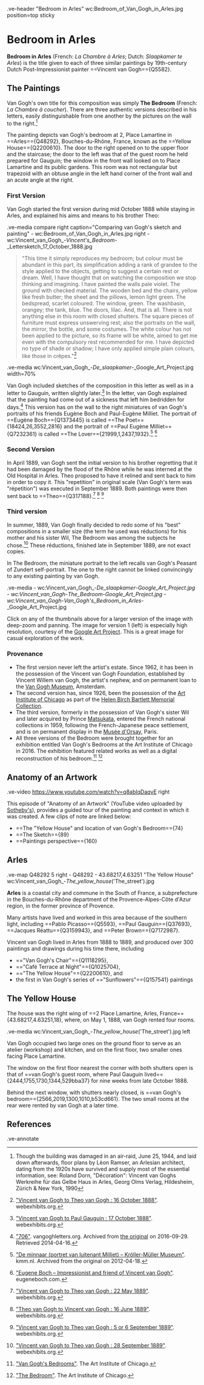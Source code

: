 .ve-header "Bedroom in Arles" wc:Bedroom_of_Van_Gogh_in_Arles.jpg position=top sticky

# Bedroom in Arles

**Bedroom in Arles** (French: _La Chambre à Arles_; Dutch: _Slaapkamer te Arles_) is the title given to each of three similar paintings by 19th-century Dutch Post-Impressionist painter ==Vincent van Gogh=={Q5582}.

## The Paintings

Van Gogh's own title for this composition was simply **The Bedroom** (French: _La Chambre à coucher_). There are three authentic versions described in his letters, easily distinguishable from one another by the pictures on the wall to the right.[^1]

The painting depicts van Gogh's bedroom at 2, Place Lamartine in ==Arles=={Q48292}, Bouches-du-Rhône, France, known as the ==Yellow House=={Q2200610}. The door to the right opened on to the upper floor and the staircase; the door to the left was that of the guest room he held prepared for Gauguin; the window in the front wall looked on to Place Lamartine and its public gardens. This room was not rectangular but trapezoid with an obtuse angle in the left hand corner of the front wall and an acute angle at the right.

### First Version

Van Gogh started the first version during mid October 1888 while staying in Arles, and explained his aims and means to his brother Theo:

.ve-media compare right caption="Comparing van Gogh's sketch and painting"
    - wc:Bedroom_of_Van_Gogh_in_Arles.jpg right
    - wc:Vincent_van_Gogh_-_Vincent's_Bedroom_-_Lettersketch_17_October_1888.jpg

> "This time it simply reproduces my bedroom; but colour must be abundant in this part, its simplification adding a rank of grandee to the style applied to the objects, getting to suggest a certain rest or dream. Well, I have thought that on watching the composition we stop thinking and imagining. I have painted the walls pale violet. The ground with checked material. The wooden bed and the chairs, yellow like fresh butter; the sheet and the pillows, lemon light green. The bedspread, scarlet coloured. The window, green. The washbasin, orangey; the tank, blue. The doors, lilac. And, that is all. There is not anything else in this room with closed shutters. The square pieces of furniture must express unswerving rest; also the portraits on the wall, the mirror, the bottle, and some costumes. The white colour has not been applied to the picture, so its frame will be white, aimed to get me even with the compulsory rest recommended for me. I have depicted no type of shade or shadow; I have only applied simple plain colours, like those in crêpes."[^2]

.ve-media wc:Vincent_van_Gogh_-_De_slaapkamer_-_Google_Art_Project.jpg width=70%

Van Gogh included sketches of the composition in this letter as well as in a letter to Gauguin, written slightly later.[^3] In the letter, van Gogh explained that the painting had come out of a sickness that left him bedridden for days.[^4] This version has on the wall to the right miniatures of van Gogh's portraits of his friends Eugène Boch and Paul-Eugène Milliet. The portrait of ==Eugène Boch=={Q1373445} is called ==The Poet=={18424,26,3552,2816} and the portrait of ==Paul Eugène Milliet=={Q7232361} is called ==The Lover=={21999,1,2437,1932}.[^5] [^6]

### Second Version

In April 1889, van Gogh sent the initial version to his brother regretting that it had been damaged by the flood of the Rhône while he was interned at the Old Hospital in Arles. Theo proposed to have it relined and sent back to him in order to copy it. This "repetition" in original scale (Van Gogh's term was "répetition") was executed in September 1889. Both paintings were then sent back to ==Theo=={Q317188}.[^7] [^8] [^9]

### Third version

In summer, 1889, Van Gogh finally decided to redo some of his "best" compositions in a smaller size (the term he used was réductions) for his mother and his sister Wil, The Bedroom was among the subjects he chose.[^10] These réductions, finished late in September 1889, are not exact copies.

In The Bedroom, the miniature portrait to the left recalls van Gogh's Peasant of Zundert self-portrait. The one to the right cannot be linked convincingly to any existing painting by van Gogh.

.ve-media
    - wc:Vincent_van_Gogh_-_De_slaapkamer_-_Google_Art_Project.jpg
    - wc:Vincent_van_Gogh_-_The_Bedroom_-_Google_Art_Project.jpg
    - wc:Vincent_van_Gogh_-_Van_Gogh's_Bedroom_in_Arles_-_Google_Art_Project.jpg
    
Click on any of the thumbnails above for a larger version of the image with deep-zoom and panning.  The image for version 1 (left) is especially high resolution, courtesy of the [Google Art Project](https://commons.wikimedia.org/wiki/Google_Art_Project).  This is a great image for casual exploration of the work.

### Provenance

- The first version never left the artist's estate. Since 1962, it has been in the possession of the Vincent van Gogh Foundation, established by Vincent Willem van Gogh, the artist's nephew, and on permanent loan to the [Van Gogh Museum](https://en.wikipedia.org/wiki/Van_Gogh_Museum), Amsterdam.
- The second version has, since 1926, been the possession of the [Art Institute of Chicago](https://en.wikipedia.org/wiki/Art_Institute_of_Chicago) as part of the [Helen Birch Bartlett Memorial Collection](https://en.wikipedia.org/wiki/Helen_Birch_Bartlett_Memorial_Collection).
- The third version, formerly in the possession of Van Gogh's sister Wil and later acquired by Prince [Matsukata](https://en.wikipedia.org/wiki/Matsukata_Masayoshi), entered the French national collections in 1959, following the French-Japanese peace settlement, and is on permanent display in the [Musée d'Orsay](https://en.wikipedia.org/wiki/Mus%C3%A9e_d%27Orsay), Paris.
- All three versions of the Bedroom were brought together for an exhibition entitled Van Gogh's Bedrooms at the Art Institute of Chicago in 2016. The exhibition featured related works as well as a digital reconstruction of his bedroom.[^11] [^12]

## Anatomy of an Artwork

.ve-video https://www.youtube.com/watch?v=q8abIqDaqvE right

This episode of "Anatomy of an Artwork" (YouTube video uploaded by [Sotheby's](https://www.youtube.com/@sothebys)), provides a guided tour of the painting and context in which it was created.  A few clips of note are linked below: 

- ==The "Yellow House" and location of van Gogh's Bedroom=={74}
- ==The Sketch=={89}
- ==Paintings perspective=={160}

## Arles

.ve-map Q48292 5 right
    - Q48292
    - 43.68217,4.63251 "The Yellow House" wc:Vincent_van_Gogh_-_The_yellow_house_('The_street').jpg

**Arles** is a coastal city and commune in the South of France, a subprefecture in the Bouches-du-Rhône department of the Provence-Alpes-Côte d'Azur region, in the former province of Provence.

Many artists have lived and worked in this area because of the southern light, including ==Pablo Picasso=={Q5593}, ==Paul Gauguin=={Q37693}, ==Jacques Réattu=={Q3159943}, and ==Peter Brown=={Q7172987}. 

Vincent van Gogh lived in Arles from 1888 to 1889, and produced over 300 paintings and drawings during his time there, including 

- =="Van Gogh's Chair"=={Q1118295}, 
- =="Café Terrace at Night"=={Q1025704}, 
- =="The Yellow House"=={Q2200610}, and
-  the first in Van Gogh's series of =="Sunflowers"=={Q157541} paintings

## The Yellow House

The house was the right wing of ==2 Place Lamartine, Arles, France=={43.68217,4.63251,18}, where, on May 1, 1888, van Gogh rented four rooms. 

.ve-media wc:Vincent_van_Gogh_-_The_yellow_house_('The_street').jpg left

Van Gogh occupied two large ones on the ground floor to serve as an atelier (workshop) and kitchen, and on the first floor, two smaller ones facing Place Lamartine. 

The window on the first floor nearest the corner with both shutters open is that of ==van Gogh's guest room, where Paul Gauguin lived=={2444,1755,1730,1344,529bba37} for nine weeks from late October 1888. 

Behind the next window, with shutters nearly closed, is ==van Gogh's bedroom=={2566,2019,1300,1010,b53cd661}. The two small rooms at the rear were rented by van Gogh at a later time.

## References

[^1]: Though the building was damaged in an air-raid, June 25, 1944, and laid down afterwards, floor plans by Lèon Ramser, an Arlesian architect, dating from the 1920s have survived and supply most of the essential information, see: Roland Dorn, "Décoration": Vincent van Goghs Werkreihe für das Gelbe Haus in Arles, Georg Olms Verlag, Hildesheim, Zürich & New York, 1990
[^2]: ["Vincent van Gogh to Theo van Gogh : 16 October 1888"](https://www.webexhibits.org//vangogh/letter/18/554.htm). webexhibits.org.
[^3]: ["Vincent van Gogh to Paul Gauguin : 17 October 1888"](https://www.webexhibits.org//vangogh/letter/18/B22.htm). webexhibits.org.
[^4]: ["706"](https://web.archive.org/web/20160929173955/http://vangoghletters.org/vg/letters/let706/letter.html). vangoghletters.org. Archived from [the original](https://vangoghletters.org/vg/letters/let706/letter.html) on 2016-09-29. Retrieved 2014-04-16.
[^5]: ["De minnaar (portret van luitenant Milliet) – Kröller-Müller Museum"](https://web.archive.org/web/20120418063608/http://www.kmm.nl/object/KM%20102.392/The-lover-portrait-of-Lieutenant-Milliet). kmm.nl. Archived from the original on 2012-04-18.
[^6]:  ["Eugene Boch – Impressionist and friend of Vincent van Gogh"](https://eugeneboch.com/). eugeneboch.com.
[^7]:  ["Vincent van Gogh to Theo van Gogh : 22 May 1889"](https://www.webexhibits.org//vangogh/letter/20/592.htm). webexhibits.org.
[^8]:  ["Theo van Gogh to Vincent van Gogh : 16 June 1889"](https://www.webexhibits.org//vangogh/letter/20/T10.htm). webexhibits.org.
[^9]:  ["Vincent van Gogh to Theo van Gogh : 5 or 6 September 1889"](https://www.webexhibits.org//vangogh/letter/20/604.htm). webexhibits.org.
[^10]: ["Vincent van Gogh to Theo van Gogh : 28 September 1889"](https://www.webexhibits.org//vangogh/letter/20/608.htm). webexhibits.org.
[^11]:  ["Van Gogh's Bedrooms"](https://www.artic.edu/exhibitions/1865/van-gogh-s-bedrooms). The Art Institute of Chicago.
[^12]:  ["The Bedroom"](https://www.artic.edu/artworks/28560/the-bedroom). The Art Institute of Chicago.

.ve-annotate
